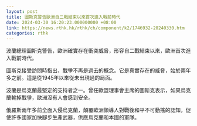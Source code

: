 ```yaml
---
layout: post
title: 圖斯克警告歐洲自二戰結束以來首次進入戰前時代
date: 2024-03-30 16:20:23.000000000 +08:00
link: https://news.rthk.hk/rthk/ch/component/k2/1746932-20240330.htm
categories: rthk
---
```


波蘭總理圖斯克警告，歐洲確實存在衝突威脅，形容自二戰結束以來，歐洲首次進入戰前時代。

圖斯克接受訪問時指出，戰爭不再是過去的概念。它是真實存在的威脅，始於兩年多之前。這是從1945年以來從未出現過的局面。

波蘭是烏克蘭最堅定的支持者之一。曾任歐盟理事會主席的圖斯克表示，如果烏克蘭輸掉戰爭，歐洲沒有人會感到安全。

俄羅斯兩年多前全面入侵烏克蘭，顛覆歐洲領導人對戰後和平不可動搖的認知，促使許多國家加快腳步生產武器，供應烏克蘭和本國的軍隊。
